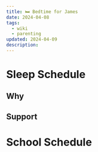 ```yaml
---
title: 🛏️ Bedtime for James
date: 2024-04-08
tags:
  - wiki
  - parenting
updated: 2024-04-09
description:
---
```

# Sleep Schedule
## Why

## Support

# School Schedule
